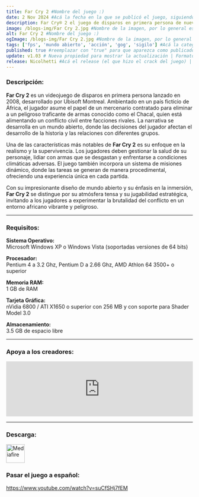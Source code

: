 ```yaml
---
title: Far Cry 2 #Nombre del juego :)
date: 2 Nov 2024 #Acá la fecha en la que se publicó el juego, siguiendo este formato: Dia "30", Mes "Oct", Año "2024" = como debe quedar: 30 Oct 2024
description: Far Cry® 2 el juego de disparos en primera persona de nueva generación de Ubisoft, te llevará a lo más profundo de los escenarios más bellos y hostiles del mundo ¡África! Más que un logro visual y tecnológico, Far Cry 2, la verdadera secuela del premiado y aclamado juego de PC, te ofrecerá una experiencia de juego sin precedentes. #Acá una mini descripción del juego
image: /blogs-img/Far Cry 2.jpg #Nombre de la imagen, por lo general es exactamente el mismo nombre que el juego excluyendo lo ":" (Dos puntos)
alt: Far Cry 2 #Nombre del juego :)
ogImage: /blogs-img/Far Cry 2.jpg #Nombre de la imagen, por lo general es exactamente el mismo nombre que el juego excluyendo lo ":" (Dos puntos)
tags: ['fps', 'mundo abierto', 'acción', 'gog', 'sigilo'] #Acá la categoría o categorías del juego, si es más de una se coloca en este formato: ['categoría1', 'categoría2']
published: true #reemplazar con "true" para que aparezca como publicado
update: v1.03 # Nueva propiedad para mostrar la actualización | Formato: v1.0.0
release: Nicolhetti #Acá el release (el que hizo el crack del juego) | Formato: Nicolhetti
---
```


<!--En VSCode seleccionando una palabra, por ejemplo: "Far Cry 2" y apretando Ctrl+F2 se seleccionan todas las palabras iguales-->

### Descripción:
**Far Cry 2** es un videojuego de disparos en primera persona lanzado en 2008, desarrollado por Ubisoft Montreal. Ambientado en un país ficticio de África, el jugador asume el papel de un mercenario contratado para eliminar a un peligroso traficante de armas conocido como el Chacal, quien está alimentando un conflicto civil entre facciones rivales. La narrativa se desarrolla en un mundo abierto, donde las decisiones del jugador afectan el desarrollo de la historia y las relaciones con diferentes grupos.

Una de las características más notables de **Far Cry 2** es su enfoque en la realismo y la supervivencia. Los jugadores deben gestionar la salud de su personaje, lidiar con armas que se desgastan y enfrentarse a condiciones climáticas adversas. El juego también incorpora un sistema de misiones dinámico, donde las tareas se generan de manera procedimental, ofreciendo una experiencia única en cada partida.

Con su impresionante diseño de mundo abierto y su énfasis en la inmersión, **Far Cry 2** se distingue por su atmósfera tensa y su jugabilidad estratégica, invitando a los jugadores a experimentar la brutalidad del conflicto en un entorno africano vibrante y peligroso.

<!--Prompt para Chat-GPT: Hazme una descripción para el juego "Far Cry 2" y cada que menciones "Far Cry 2" ponlo en negrita -->

---

### Requisitos:
**Sistema Operativo:**  
Microsoft Windows XP o Windows Vista (soportadas versiones de 64 bits)

**Procesador:**  
Pentium 4 a 3.2 Ghz, Pentium D a 2.66 Ghz, AMD Athlon 64 3500+ o superior

**Memoria RAM:**  
1 GB de RAM

**Tarjeta Gráfica:**  
nVidia 6800 / ATI X1650 o superior con 256 MB y con soporte para Shader Model 3.0

**Almacenamiento:**  
3.5 GB de espacio libre

<!--Si falta o sobra un requisito se quita o se agrega manteniendo el mismo formato-->

---

### Apoya a los creadores:
<iframe src="https://store.steampowered.com/widget/19900/" frameborder="0" style="background-color: transparent; width: 100% !important; aspect-ratio: 646 / 190;"></iframe>

<!--Reemplazar los numeros (AppID) del juego (en este caso 2668510) por el numero (AppID) correspondiente con el juego a publicar-->
<!--El AppID se encuentra en la URL del Juego en Steam-->

---

### Descarga:

[<img src="https://gist.github.com/cxmeel/0dbc95191f239b631c3874f4ccf114e2/raw/download.svg" alt="Mediafire" height="50" />](https://www.mediafire.com/file/jyxrf90y5qpsqdj/Far_Cry_2.zip/file)

<!-- # se debe reemplazar por el link de descarga-->

<!--NOMBRE-DEL-SERVICIO se debe reemplazar por el servicio donde está subido el juego-->

### Pasar el juego a español:

https://www.youtube.com/watch?v=suCfSHj7fEM